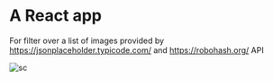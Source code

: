 # A React app 
For filter over a list of images provided by https://jsonplaceholder.typicode.com/ and https://robohash.org/ API

![sc](../master/img/provided-image.png)
